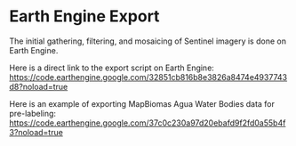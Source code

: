 # Earth Engine Export

The initial gathering, filtering, and mosaicing of Sentinel imagery is done on Earth Engine.

Here is a direct link to the export script on Earth Engine:
https://code.earthengine.google.com/32851cb816b8e3826a8474e4937743d8?noload=true

Here is an example of exporting MapBiomas Agua Water Bodies data for pre-labeling:
https://code.earthengine.google.com/37c0c230a97d20ebafd9f2fd0a55b4f3?noload=true

